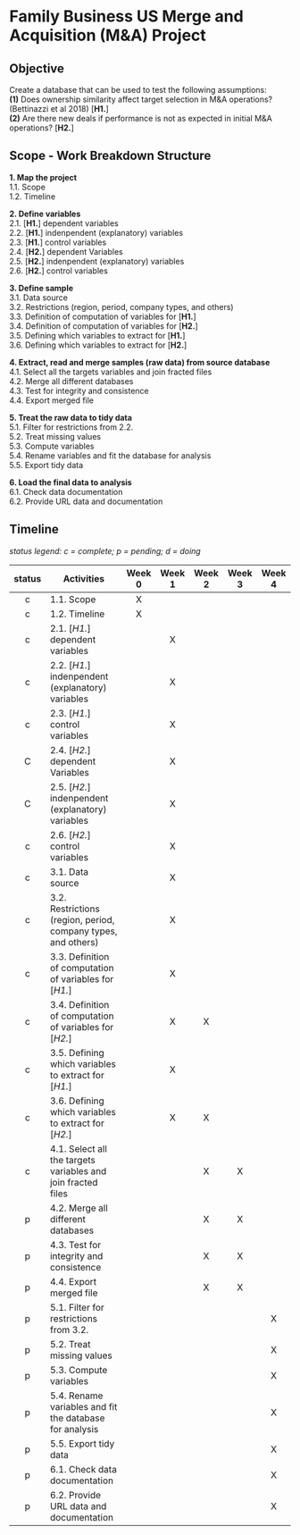 # Family Business US Merge and Acquisition (M&A) Project

## Objective
Create a database that can be used to test the following assumptions:  
**(1)** Does ownership similarity affect target selection in M&A operations? (Bettinazzi et al 2018) [**H1.**]  
**(2)** Are there new deals if performance is not as expected in initial M&A operations? [**H2.**]  

## Scope - Work Breakdown Structure
**1. Map the project**  
      1.1. Scope  
      1.2. Timeline  
  
**2. Define variables**  
      2.1. [**H1.**] dependent variables  
      2.2. [**H1.**] indenpendent (explanatory) variables  
      2.3. [**H1.**] control variables  
      2.4. [**H2.**] dependent Variables  
      2.5. [**H2.**] indenpendent (explanatory) variables  
      2.6. [**H2.**] control variables  
  
**3. Define sample**  
      3.1. Data source  
      3.2. Restrictions (region, period, company types, and others)  
      3.3. Definition of computation of variables for [**H1.**]  
      3.4. Definition of computation of variables for [**H2.**]  
      3.5. Defining which variables to extract for [**H1.**]  
      3.6. Defining which variables to extract for [**H2.**]  
  
**4. Extract, read and merge samples (raw data) from source database**  
      4.1. Select all the targets variables and join fracted files  
      4.2. Merge all different databases  
      4.3. Test for integrity and consistence  
      4.4. Export merged file  
  
**5. Treat the raw data to tidy data**  
      5.1. Filter for restrictions from 2.2.  
      5.2. Treat missing values  
      5.3. Compute variables  
      5.4. Rename variables and fit the database for analysis  
      5.5. Export tidy data  
  
**6. Load the final data to analysis**  
      6.1. Check data documentation  
      6.2. Provide URL data and documentation  
  
## Timeline
  
*status legend: c = complete; p = pending; d = doing*  
  
status| Activities | Week 0 | Week 1 | Week 2 | Week 3 | Week 4
:----: |---------- | :----: | :----: | :----: | :----: | :----:
c | 1.1. Scope | X |  |  |  | 
c | 1.2. Timeline | X |  |  |  | 
c | 2.1. [*H1.*] dependent variables |  | X |  |  | 
c | 2.2. [*H1.*] indenpendent (explanatory) variables |  | X |  |  | 
c | 2.3. [*H1.*] control variables |  | X |  |  | 
C | 2.4. [*H2.*] dependent Variables |  | X |  |  | 
C | 2.5. [*H2.*] indenpendent (explanatory) variables |  | X |  |  | 
c | 2.6. [*H2.*] control variables |  | X |  |  | 
c | 3.1. Data source |  | X |  |  | 
c | 3.2. Restrictions (region, period, company types, and others) |  | X |  |  | 
c | 3.3. Definition of computation of variables for [*H1.*] |  | X |  |  | 
c | 3.4. Definition of computation of variables for [*H2.*] |  | X | X |  | 
c | 3.5. Defining which variables to extract for [*H1.*] |  | X |  |  | 
c | 3.6. Defining which variables to extract for [*H2.*] |  | X | X |  | 
c | 4.1. Select all the targets variables and join fracted files |  |  | X | X | 
p | 4.2. Merge all different databases |  |  | X | X | 
p | 4.3. Test for integrity and consistence |  |  | X | X | 
p | 4.4. Export merged file |  |  | X | X | 
p | 5.1. Filter for restrictions from 3.2. |  |  |  |  | X
p | 5.2. Treat missing values |  |  |  |  | X
p | 5.3. Compute variables |  |  |  |  | X
p | 5.4. Rename variables and fit the database for analysis |  |  |  |  | X
p | 5.5. Export tidy data |  |  |  |  | X
p | 6.1. Check data documentation |  |  |  |  | X
p | 6.2. Provide URL data and documentation |  |  |  |  | X